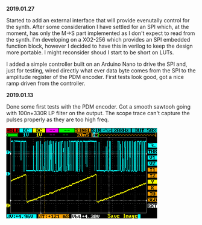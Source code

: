 
**2019.01.27**

Started to add an external interface that will provide evenutally control for the synth. After some consideration I have settled for an SPI which, at the moment, has only the M->S part implemented as I don't expect to read from the synth. I'm developing on a XO2-256 which provides an SPI embedded function block, however I decided to have this in verilog to keep the design more portable. I might reconsider shoud I start to be short on LUTs. 

I added a simple controller built on an Arduino Nano to drive the SPI and, just for testing, wired directly what ever data byte comes from the SPI to the amplitude register of the PDM encoder. First tests look good, got a nice ramp driven from the controller. 

**2019.01.13**

Done some first tests with the PDM encoder. Got a smooth sawtooh going with 100n+330R LP filter on the output. The scope trace can't capture the pulses properly as they are too high freq.

![sawtooth](docs/sawtooth.png)
